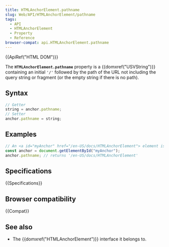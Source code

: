 ```yaml
---
title: HTMLAnchorElement.pathname
slug: Web/API/HTMLAnchorElement/pathname
tags:
  - API
  - HTMLAnchorElement
  - Property
  - Reference
browser-compat: api.HTMLAnchorElement.pathname
---
```

{{ApiRef("HTML DOM")}}

The **`HTMLAnchorElement.pathname`** property is a
{{domxref("USVString")}} containing an initial `'/'` followed by the path of
the URL not including the query string or fragment (or the empty string if there is no
path).

## Syntax

```js
// Getter
string = anchor.pathname;
// Setter
anchor.pathname = string;
```

## Examples

```js
// An <a id="myAnchor" href="/en-US/docs/HTMLAnchorElement"> element is in the document
const anchor = document.getElementById("myAnchor");
anchor.pathname; // returns '/en-US/docs/HTMLAnchorElement'
```

## Specifications

{{Specifications}}

## Browser compatibility

{{Compat}}

## See also

- The {{domxref("HTMLAnchorElement")}} interface it belongs to.
